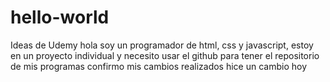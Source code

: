 # hello-world
Ideas de Udemy
hola soy un programador de html, css y javascript, estoy en un proyecto individual y necesito usar el github para tener el repositorio de mis programas
confirmo mis cambios realizados
hice un cambio hoy
